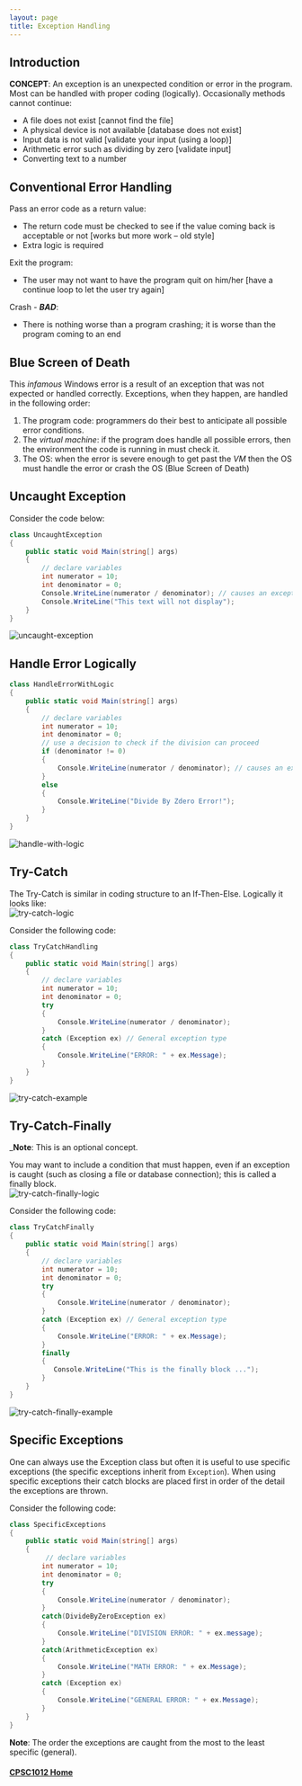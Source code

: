 ```yaml
---
layout: page
title: Exception Handling
---
```

## Introduction
**CONCEPT**: An exception is an unexpected condition or error in the program. Most can be handled with proper coding (logically). Occasionally methods cannot continue:
*  A file does not exist [cannot find the file]
*  A physical device is not available [database does not exist]
*  Input data is not valid [validate your input (using a loop)]
*  Arithmetic error such as dividing by zero [validate input]
*  Converting text to a number

## Conventional Error Handling
Pass an error code as a return value:
*  The return code must be checked to see if the value coming back is acceptable or not [works but more work – old style]
*  Extra logic is required

Exit the program:
*  The user may not want to have the program quit on him/her [have a continue loop to let the user try again]

Crash - ***BAD***:
*  There is nothing worse than a program crashing; it is worse than the program coming to an end

## Blue Screen of Death
This _infamous_ Windows error is a result of an exception that was not expected or handled correctly. Exceptions, when they happen, are handled in the following order:
1. The program code: programmers do their best to anticipate all possible error conditions.
2. The _virtual machine_: if the program does handle all possible errors, then the environment the code is running in must check it.
3. The OS: when the error is severe enough to get past the _VM_ then the OS must handle the error or crash the OS (Blue Screen of Death)

## Uncaught Exception
Consider the code below:

```csharp
class UncaughtException
{
    public static void Main(string[] args)
    {
        // declare variables
        int numerator = 10;
        int denominator = 0;
        Console.WriteLine(numerator / denominator); // causes an exception
        Console.WriteLine("This text will not display");
    }
}
```

![uncaught-exception](files/uncaught-exception.jpg)

## Handle Error Logically

```csharp
class HandleErrorWithLogic
{
    public static void Main(string[] args)
    {
        // declare variables
        int numerator = 10;
        int denominator = 0;
        // use a decision to check if the division can proceed
        if (denominator != 0)
        {
            Console.WriteLine(numerator / denominator); // causes an exception
        }
        else
        {
            Console.WriteLine("Divide By Zdero Error!");
        }
    }
}
```

![handle-with-logic](files/handle-with-logic.jpg)

## Try-Catch
The Try-Catch is similar in coding structure to an If-Then-Else. Logically it looks like:<br>
![try-catch-logic](files/try-catch-logic.jpg)

Consider the following code:

```csharp
class TryCatchHandling
{
    public static void Main(string[] args)
    {
        // declare variables
        int numerator = 10;
        int denominator = 0;
        try
        {
            Console.WriteLine(numerator / denominator);
        }
        catch (Exception ex) // General exception type
        {
            Console.WriteLine("ERROR: " + ex.Message);
        }
    }
}
```

![try-catch-example](files/try-catch-example.jpg)

## Try-Catch-Finally
_**Note**: This is an optional concept.

You may want to include a condition that must happen, even if an exception is caught (such as closing a file or database connection); this is called a finally block.<br>
![try-catch-finally-logic](files/try-catch-finally-logic.jpg)

Consider the following code:

```csharp
class TryCatchFinally
{
    public static void Main(string[] args)
    {
        // declare variables
        int numerator = 10;
        int denominator = 0;
        try
        {
            Console.WriteLine(numerator / denominator);
        }
        catch (Exception ex) // General exception type
        {
            Console.WriteLine("ERROR: " + ex.Message);
        }
        finally
        {
           Console.WriteLine("This is the finally block ...");
        }
    }
}
```

![try-catch-finally-example](files/try-catch-finally-example.jpg)


## Specific Exceptions
One can always use the Exception class but often it is useful to use specific exceptions (the specific exceptions inherit from `Exception`). When using specific exceptions their catch blocks are placed first in order of the detail the exceptions are thrown.

Consider the following code:

```csharp
class SpecificExceptions
{
    public static void Main(string[] args)
    {
         // declare variables
        int numerator = 10;
        int denominator = 0;
        try
        {
            Console.WriteLine(numerator / denominator);
        }
        catch(DivideByZeroException ex)
        {
            Console.WriteLine("DIVISION ERROR: " + ex.message);
        }
        catch(ArithmeticException ex)
        {
            Console.WriteLine("MATH ERROR: " + ex.Message);
        }
        catch (Exception ex)
        {
            Console.WriteLine("GENERAL ERROR: " + ex.Message);
        }
    }
}
```

**Note**: The order the exceptions are caught from the most to the least specific (general).

#### [CPSC1012 Home](../)